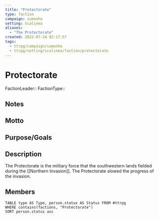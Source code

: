 ```yaml
---
title: "Protectorate"
type: faction
campaign: sumonho
setting: Scalinea
aliases:
  - "The Protectorate"
created: 2022-07-24 02:17:57
tags:
  - ttrpg/campaign/sumonho
  - ttrpg/setting/scalinea/faction/protectorate
---
```


# Protectorate

FactionLeader::
FactionType::

## Notes


## Motto


## Purpose/Goals


## Description

The Protectorate is the military force that the southwestern lands fielded during the [[Northern Invasion]]. The Protectorate slowed the progress of the invasion.

## Members

```dataview
TABLE type AS Type, person.status AS Status FROM #ttrpg
WHERE contains(factions, "Protectorate")
SORT person.status asc
```

